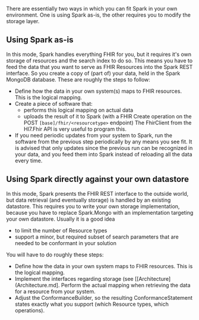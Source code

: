 There are essentially two ways in which you can fit Spark in your own environment. One is using Spark as-is, the other requires you to modify the storage layer.

## Using Spark as-is

In this mode, Spark handles everything FHIR for you, but it requires it's own storage of resources and the search index to do so. This means you have to feed the data that you want to serve as FHIR Resources into the Spark REST interface. So you create a copy of (part of) your data, held in the Spark MongoDB database. These are roughly the steps to follow:

* Define how the data in your own system(s) maps to FHIR resources. This is the logical mapping. 
* Create a piece of software that:
    * performs this logical mapping on actual data
    * uploads the result of it to Spark (with a FHIR Create operation on the POST `[base]/fhir/<resourcetype>` endpoint)
The FhirClient from the Hl7.Fhir API is very useful to program this.
* If you need periodic updates from your system to Spark, run the software from the previous step periodically by any means you see fit. It is advised that only updates since the previous run can be recognized in your data, and you feed them into Spark instead of reloading all the data every time.

## Using Spark directly against your own datastore

In this mode, Spark presents the FHIR REST interface to the outside world, but data retrieval (and eventually storage) is handled by an existing datastore. This requires you to write your own storage implementation, because you have to replace Spark.Mongo with an implementation targeting your own datastore. Usually it is a good idea

* to limit the number of Resource types
* support a minor, but required subset of search parameters that are needed to be conformant in your solution

You will have to do roughly these steps:

* Define how the data in your own system maps to FHIR resources. This is the logical mapping. 
* Implement the interfaces regarding storage (see [[Architecture](Architecture.md]. Perform the actual mapping when retrieving the data for a resource from your system.
* Adjust the ConformanceBuilder, so the resulting ConformanceStatement states exactly what you support (which Resource types, which operations).
